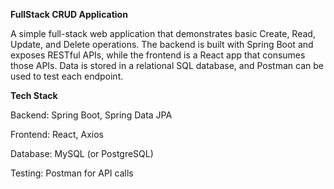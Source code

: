 **FullStack CRUD Application**

A simple full-stack web application that demonstrates basic Create, Read, Update, and Delete operations. The backend is built with Spring Boot and exposes RESTful APIs, while the frontend is a React app that consumes those APIs. Data is stored in a relational SQL database, and Postman can be used to test each endpoint.

**Tech Stack**

Backend: Spring Boot, Spring Data JPA

Frontend: React, Axios

Database: MySQL (or PostgreSQL)

Testing: Postman for API calls
